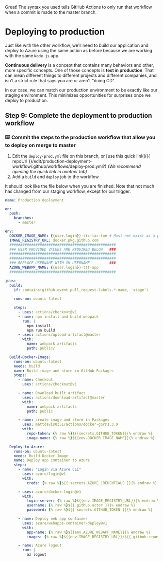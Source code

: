 Great! The syntax you used tells GitHub Actions to only run that workflow when a commit is made to the master branch. 

# Deploying to production

Just like with the other workflow, we'll need to build our application and deploy to Azure using the same action as before because we are working with the same `Node.js` app. 

**Continuous delivery** is a concept that contains many behaviors and other, more specific concepts. One of those concepts is **test in production**. That can mean different things to different projects and different companies, and isn't a strict rule that says you are or aren't "doing CD".

In our case, we can match our production environment to be exactly like our staging environment. This minimizes opportunities for surprises once we deploy to production.

## Step 9: Complete the deployment to production workflow

### :keyboard: Commit the steps to the production workflow that allow you to deploy on merge to master

1. Edit the `deploy-prod.yml` file on this branch, or [use this quick link]({{ repoUrl }}/edit/production-deployment-workflow/.github/workflows/deploy-prod.yml?) _(We recommend opening the quick link in another tab)_
2. Add a `build` and `deploy` job to the workflow

It should look like the file below when you are finished. Note that not much has changed from our staging workflow, except for our trigger.

```yml
name: Production deployment

on: 
  push:
    branches:
      - master

env:
  DOCKER_IMAGE_NAME: {{user.login}}-tic-tac-toe # Must not exist as a package associated with a different repo!
  IMAGE_REGISTRY_URL: docker.pkg.github.com
  #################################################
  ### USER PROVIDED VALUES ARE REQUIRED BELOW   ###
  #################################################
  #################################################
  ### REPLACE USERNAME WITH GH USERNAME         ###
  AZURE_WEBAPP_NAME: {{user.login}}-ttt-app
  #################################################

jobs:
  build:
    if: contains(github.event.pull_request.labels.*.name, 'stage')
    
    runs-on: ubuntu-latest

    steps:
      - uses: actions/checkout@v1
      - name: npm install and build webpack
        run: |
          npm install
          npm run build
      - uses: actions/upload-artifact@master
        with:
          name: webpack artifacts
          path: public/

  Build-Docker-Image:
    runs-on: ubuntu-latest
    needs: build
    name: Build image and store in GitHub Packages
    steps:
      - name: Checkout
        uses: actions/checkout@v1

      - name: Download built artifact
        uses: actions/download-artifact@master
        with:
          name: webpack artifacts
          path: public

      - name: create image and store in Packages
        uses: mattdavis0351/actions/docker-gpr@1.3.0
        with:
          repo-token: {% raw %}${{secrets.GITHUB_TOKEN}}{% endraw %}
          image-name: {% raw %}${{env.DOCKER_IMAGE_NAME}}{% endraw %}

  Deploy-to-Azure:
    runs-on: ubuntu-latest
    needs: Build-Docker-Image
    name: Deploy app container to Azure
    steps:
      - name: "Login via Azure CLI"
        uses: azure/login@v1
        with:
          creds: {% raw %}${{ secrets.AZURE_CREDENTIALS }}{% endraw %}

      - uses: azure/docker-login@v1
        with:
          login-server: {% raw %}${{env.IMAGE_REGISTRY_URL}}{% endraw %}
          username: {% raw %}${{ github.actor }}{% endraw %}
          password: {% raw %}${{ secrets.GITHUB_TOKEN }}{% endraw %}

      - name: Deploy web app container
        uses: azure/webapps-container-deploy@v1
        with:
          app-name: {% raw %}${{env.AZURE_WEBAPP_NAME}}{% endraw %}
          images: {% raw %}${{env.IMAGE_REGISTRY_URL}}/${{ github.repository }}/${{env.DOCKER_IMAGE_NAME}}:${{ github.sha }}{% endraw %}

      - name: Azure logout
        run: |
          az logout
```